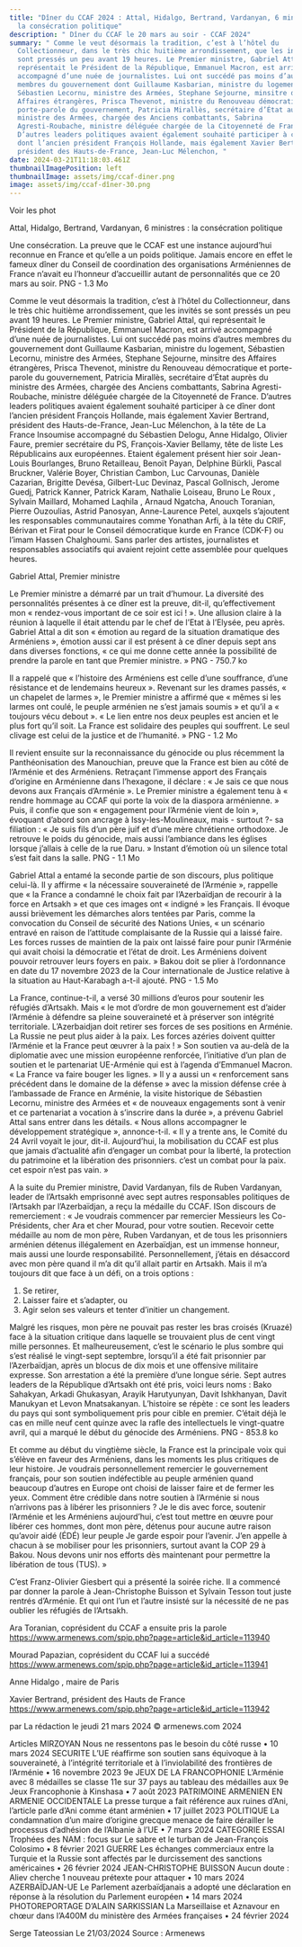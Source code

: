 ```yaml
---
title: "Dîner du CCAF 2024 : Attal, Hidalgo, Bertrand, Vardanyan, 6 ministres :
  la consécration politique"
description: " Dîner du CCAF le 20 mars au soir - CCAF 2024"
summary: " Comme le veut désormais la tradition, c’est à l’hôtel du
  Collectionneur, dans le très chic huitième arrondissement, que les invités se
  sont pressés un peu avant 19 heures. Le Premier ministre, Gabriel Attal, qui
  représentait le Président de la République, Emmanuel Macron, est arrivé
  accompagné d’une nuée de journalistes. Lui ont succédé pas moins d’autres
  membres du gouvernement dont Guillaume Kasbarian, ministre du logement,
  Sébastien Lecornu, ministre des Armées, Stephane Sejourne, minsitre des
  Affaires étrangères, Prisca Thevenot, ministre du Renouveau démocratique et
  porte-parole du gouvernement, Patricia Mirallès, secrétaire d’État auprès du
  ministre des Armées, chargée des Anciens combattants, Sabrina
  Agresti-Roubache, ministre déléguée chargée de la Citoyenneté de France.
  D’autres leaders politiques avaient également souhaité participer à ce dîner
  dont l’ancien président François Hollande, mais également Xavier Bertrand,
  président des Hauts-de-France, Jean-Luc Mélenchon, "
date: 2024-03-21T11:18:03.461Z
thumbnailImagePosition: left
thumbnailImage: assets/img/ccaf-diner.png
image: assets/img/ccaf-dîner-30.png
---
```

V﻿oir les phot

Attal, Hidalgo, Bertrand, Vardanyan, 6 ministres : la consécration politique


Une consécration. La preuve que le CCAF est une instance aujourd’hui reconnue en France et qu’elle a un poids politique. Jamais encore en effet le fameux dîner du Conseil de coordination des organisations Arméniennes de France n’avait eu l’honneur d’accueillir autant de personnalités que ce 20 mars au soir.
PNG - 1.3 Mo

Comme le veut désormais la tradition, c’est à l’hôtel du Collectionneur, dans le très chic huitième arrondissement, que les invités se sont pressés un peu avant 19 heures. Le Premier ministre, Gabriel Attal, qui représentait le Président de la République, Emmanuel Macron, est arrivé accompagné d’une nuée de journalistes. Lui ont succédé pas moins d’autres membres du gouvernement dont Guillaume Kasbarian, ministre du logement, Sébastien Lecornu, ministre des Armées, Stephane Sejourne, minsitre des Affaires étrangères, Prisca Thevenot, ministre du Renouveau démocratique et porte-parole du gouvernement, Patricia Mirallès, secrétaire d’État auprès du ministre des Armées, chargée des Anciens combattants, Sabrina Agresti-Roubache, ministre déléguée chargée de la Citoyenneté de France. D’autres leaders politiques avaient également souhaité participer à ce dîner dont l’ancien président François Hollande, mais également Xavier Bertrand, président des Hauts-de-France, Jean-Luc Mélenchon, à la tête de La France Insoumise accompagné du Sébastien Delogu, Anne Hidalgo, Olivier Faure, premier secrétaire du PS, François-Xavier Bellamy, tête de liste Les Républicains aux européennes. Etaient également présent hier soir Jean-Louis Bourlanges, Bruno Retailleau, Benoït Payan, Delphine Bürkli, Pascal Bruckner, Valérie Boyer, Christian Cambon, Luc Carvounas, Danièle Cazarian, Brigitte Devésa, Gilbert-Luc Devinaz, Pascal Gollnisch, Jerome Guedj, Patrick Kanner, Patrick Karam, Nathalie Loiseau, Bruno Le Roux , Sylvain Maillard, Mohamed Laqhila , Arnaud Ngatcha, Anouch Toranian, Pierre Ouzoulias, Astrid Panosyan, Anne-Laurence Petel, auxqels s’ajoutent les responsables communautaires comme Yonathan Arfi, à la tête du CRIF, Bérivan et Firat pour le Conseil démocratique kurde en France (CDK-F) ou l’imam Hassen Chalghoumi. Sans parler des artistes, journalistes et responsables associatifs qui avaient rejoint cette assemblée pour quelques heures.

Gabriel Attal, Premier ministre

Le Premier ministre a démarré par un trait d’humour. La diversité des personnalités présentes à ce dîner est la preuve, dit-il, qu’effectivement mon « rendez-vous important de ce soir est ici ! ». Une allusion claire à la réunion à laquelle il était attendu par le chef de l’Etat à l’Elysée, peu après.
Gabriel Attal a dit son « émotion au regard de la situation dramatique des Arméniens », émotion aussi car il est présent à ce dîner depuis sept ans dans diverses fonctions, « ce qui me donne cette année la possibilité de prendre la parole en tant que Premier ministre. »
PNG - 750.7 ko

Il a rappelé que « l’histoire des Arméniens est celle d’une souffrance, d’une résistance et de lendemains heureux ». Revenant sur les drames passés, « un chapelet de larmes », le Premier ministre a affirmé que « mêmes si les larmes ont coulé, le peuple arménien ne s’est jamais soumis » et qu’il a « toujours vécu debout ». « Le lien entre nos deux peuples est ancien et le plus fort qu’il soit. La France est solidaire des peuples qui souffrent. Le seul clivage est celui de la justice et de l’humanité. »
PNG - 1.2 Mo

Il revient ensuite sur la reconnaissance du génocide ou plus récemment la Panthéonisation des Manouchian, preuve que la France est bien au côté de l’Arménie et des Arméniens. Retraçant l’immense apport des Français d’origine en Arménienne dans l’hexagone, il déclare : « Je sais ce que nous devons aux Français d’Arménie ». Le Premier ministre a également tenu à « rendre hommage au CCAF qui porte la voix de la diaspora arménienne. »
Puis, il confie que son « engagement pour l’Arménie vient de loin », évoquant d’abord son ancrage à Issy-les-Moulineaux, mais - surtout ?- sa filiation : « Je suis fils d’un père juif et d’une mère chrétienne orthodoxe. Je retrouve le poids du génocide, mais aussi l’ambiance dans les églises lorsque j’allais à celle de la rue Daru. » Instant d’émotion où un silence total s’est fait dans la salle.
PNG - 1.1 Mo

Gabriel Attal a entamé la seconde partie de son discours, plus politique celui-là. Il y affirme « la nécessaire souveraineté de l’Arménie », rappelle que « la France a condamné le choix fait par l’Azerbaïdjan de recourir à la force en Artsakh » et que ces images ont « indigné » les Français. Il évoque aussi brièvement les démarches alors tentées par Paris, comme la convocation du Conseil de sécurité des Nations Unies, « un scénario entravé en raison de l’attitude complaisante de la Russie qui a laissé faire. Les forces russes de maintien de la paix ont laissé faire pour punir l’Arménie qui avait choisi la démocratie et l’état de droit. Les Arméniens doivent pouvoir retrouver leurs foyers en paix. » Bakou doit se plier à l’ordonnance en date du 17 novembre 2023 de la Cour internationale de Justice relative à la situation au Haut-Karabagh a-t-il ajouté.
PNG - 1.5 Mo

La France, continue-t-il, a versé 30 millions d’euros pour soutenir les réfugiés d’Artsakh. Mais « le mot d’ordre de mon gouvernement est d’aider l’Arménie à défendre sa pleine souveraineté et à préserver son intégrité territoriale. L’Azerbaidjan doit retirer ses forces de ses positions en Arménie. La Russie ne peut plus aider à la paix. Les forces azéries doivent quitter l’Arménie et la France peut œuvrer à la paix ! »
Son soutien va au-delà de la diplomatie avec une mission européenne renforcée, l’initiative d’un plan de soutien et le partenariat UE-Arménie qui est à l’agenda d’Emmanuel Macron. « La France va faire bouger les lignes. » Il y a aussi un « renforcement sans précédent dans le domaine de la défense » avec la mission défense crée à l’ambassade de France en Arménie, la visite historique de Sébastien Lecornu, ministre des Armées et « de nouveaux engagements sont à venir et ce partenariat a vocation à s’inscrire dans la durée », a prévenu Gabriel Attal sans entrer dans les détails. « Nous allons accompagner le développement stratégique », annonce-t-il.
« Il y a trente ans, le Comité du 24 Avril voyait le jour, dit-il. Aujourd’hui, la mobilisation du CCAF est plus que jamais d’actualité afin d’engager un combat pour la liberté, la protection du patrimoine et la libération des prisonniers. c’est un combat pour la paix. cet espoir n’est pas vain. »



A la suite du Premier ministre, David Vardanyan, fils de Ruben Vardanyan, leader de l’Artsakh emprisonné avec sept autres responsables politiques de l’Artsakh par l’Azerbaïdjan, a reçu la médaille du CCAF. ISon discours de remerciement :
« Je voudrais commencer par remercier Messieurs les Co-Présidents, cher Ara et cher Mourad, pour votre soutien.
Recevoir cette médaille au nom de mon père, Ruben Vardanyan, et de tous les prisonniers arménien détenus illégalement en Azerbaïdjan, est un immense honneur, mais aussi une lourde responsabilité.
Personnellement, j’étais en désaccord avec mon père quand il m’a dit qu’il allait partir en Artsakh. Mais il m’a toujours dit que face à un défi, on a trois options :
1. Se retirer,
2. Laisser faire et s’adapter, ou
3. Agir selon ses valeurs et tenter d’initier un changement.

Malgré les risques, mon père ne pouvait pas rester les bras croisés (Kruazé) face à la situation critique dans laquelle se trouvaient plus de cent vingt mille personnes.
Et malheureusement, c’est le scénario le plus sombre qui s’est réalisé le vingt-sept septembre, lorsqu’il a été fait prisonnier par l’Azerbaïdjan, après un blocus de dix mois et une offensive militaire expresse.
Son arrestation a été la première d’une longue série. Sept autres leaders de la République d’Artsakh ont été pris, voici leurs noms : Bako Sahakyan, Arkadi Ghukasyan, Arayik Harutyunyan, Davit Ishkhanyan, Davit Manukyan et Levon Mnatsakanyan.
L’histoire se répète : ce sont les leaders du pays qui sont symboliquement pris pour cible en premier. C’était déjà le cas en mille neuf cent quinze avec la rafle des intellectuels le vingt-quatre avril, qui a marqué le début du génocide des Arméniens.
PNG - 853.8 ko

Et comme au début du vingtième siècle, la France est la principale voix qui s’élève en faveur des Arméniens, dans les moments les plus critiques de leur histoire.
Je voudrais personnellement remercier le gouvernement français, pour son soutien indéfectible au peuple arménien quand beaucoup d’autres en Europe ont choisi de laisser faire et de fermer les yeux.
Comment être crédible dans notre soutien à l’Arménie si nous n’arrivons pas à libérer les prisonniers ?
Je le dis avec force, soutenir l’Arménie et les Arméniens aujourd’hui, c’est tout mettre en œuvre pour libérer ces hommes, dont mon père, détenus pour aucune autre raison qu’avoir aidé (ÉDÉ) leur peuple
Je garde espoir pour l’avenir.
J’en appelle à chacun à se mobiliser pour les prisonniers, surtout avant la COP 29 à Bakou.
Nous devons unir nos efforts dès maintenant pour permettre la libération de tous (TUS). »


C’est Franz-Olivier Giesbert qui a présenté la soirée riche. Il a commencé par donner la parole à Jean-Christophe Buisson et Sylvain Tesson tout juste rentrés d’Arménie. Et qui ont l’un et l’autre insisté sur la nécessité de ne pas oublier les réfugiés de l’Artsakh.



Ara Toranian, coprésident du CCAF a ensuite pris la parole
https://www.armenews.com/spip.php?page=article&id_article=113940

Mourad Papazian, coprésident du CCAF lui a succédé
https://www.armenews.com/spip.php?page=article&id_article=113941

Anne Hidalgo , maire de Paris

Xavier Bertrand, président des Hauts de France
https://www.armenews.com/spip.php?page=article&id_article=113942

par La rédaction le jeudi 21 mars 2024
© armenews.com 2024





 
 

 
Articles
MIRZOYAN
Nous ne ressentons pas le besoin du côté russe
• 10 mars 2024
SECURITE
L’UE réaffirme son soutien sans équivoque à la souveraineté, à l’intégrité territoriale et à l’inviolabilité des frontières de l’Arménie
• 16 novembre 2023
9e JEUX DE LA FRANCOPHONIE
L’Arménie avec 8 médailles se classe 11e sur 37 pays au tableau des médailles aux 9e Jeux Francophonie à Kinshasa
• 7 août 2023
PATRIMOINE ARMENIEN EN ARMENIE OCCIDENTALE
La presse turque a fait référence aux ruines d’Ani, l’article parle d’Ani comme étant arménien
• 17 juillet 2023
POLITIQUE
La condamnation d’un maire d’origine grecque menace de faire dérailler le processus d’adhésion de l’Albanie à l’UE
• 7 mars 2024
CATEGORIE ESSAI
Trophées des NAM : focus sur Le sabre et le turban de Jean-François Colosimo
• 8 février 2021
GUERRE
Les échanges commerciaux entre la Turquie et la Russie sont affectés par le durcissement des sanctions américaines
• 26 février 2024
JEAN-CHRISTOPHE BUISSON
Aucun doute : Aliev cherche 1 nouveau prétexte pour attaquer
• 10 mars 2024
AZERBAÏDJAN-UE
Le Parlement azerbaïdjanais a adopté une déclaration en réponse à la résolution du Parlement européen
• 14 mars 2024
PHOTOREPORTAGE D’ALAIN SARKISSIAN
La Marseillaise et Aznavour en chœur dans l’A400M du ministère des Armées françaises
• 24 février 2024
 

S﻿erge Tateossian Le 21/03/2024   Source : Armenews